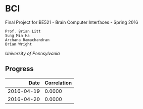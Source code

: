 # BCI
Final Project for BE521 - Brain Computer Interfaces - Spring 2016

```
Prof. Brian Litt
Sung Min Ha
Archana Ramachandran
Brian Wright
```
*University of Pennsylvania*

## Progress
|    Date    | Correlation |
| ----------:| ----------- |
| 2016-04-19 | 0.0000      |
| 2016-04-20 | 0.0000      |
